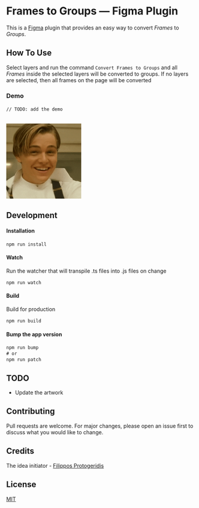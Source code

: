 # Frames to Groups &mdash; Figma Plugin

This is a [Figma](figma.com) plugin that provides an easy way to convert
*Frames* to *Groups*.


## How To Use

Select layers and run the command `Convert Frames to Groups` and all
*Frames* inside the selected layers will be converted to groups.
If no layers are selected, then all frames on the page will be converted


### Demo

`// TODO: add the demo`

[<br><img src="img/demo.gif" width="200"/>](img/demo.gif)



## Development

#### Installation
```
npm run install
```

#### Watch

Run the watcher that will transpile .ts files into .js files on change
```
npm run watch
```

#### Build

Build for production
```
npm run build
```

#### Bump the app version

```
npm run bump
# or
npm run patch
```


## TODO
- Update the artwork

## Contributing
Pull requests are welcome. For major changes, please open an issue first to discuss what you would like to change.



## Credits
The idea initiator - [Filippos Protogeridis](https://github.com/protogeridis)



## License
[MIT](LICENSE)